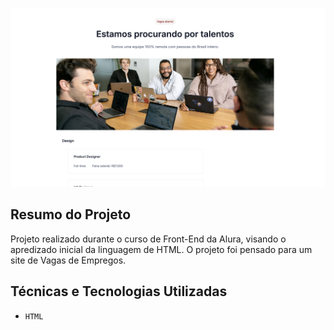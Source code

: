  ![Optimus Tech - Vagas de Emprego](img/optimusTech.png)

 ## Resumo do Projeto

 Projeto realizado durante o curso de Front-End da Alura, visando o apredizado inicial da linguagem de HTML. O projeto foi pensado para um site de Vagas de Empregos.

 ## Técnicas e Tecnologias Utilizadas

 - `HTML`
